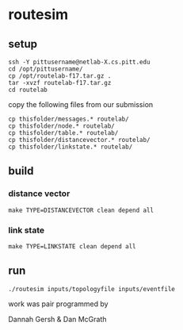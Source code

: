 # routesim

## setup

```
ssh -Y pittusername@netlab-X.cs.pitt.edu
cd /opt/pittusername/
cp /opt/routelab-f17.tar.gz .
tar -xvzf routelab-f17.tar.gz
cd routelab
```

copy the following files from our submission

```
cp thisfolder/messages.* routelab/
cp thisfolder/node.* routelab/
cp thisfolder/table.* routelab/
cp thisfolder/distancevector.* routelab/
cp thisfolder/linkstate.* routelab/
```

## build

### distance vector

```
make TYPE=DISTANCEVECTOR clean depend all
```

### link state

```
make TYPE=LINKSTATE clean depend all
```

## run

```
./routesim inputs/topologyfile inputs/eventfile
```

work was pair programmed by 

Dannah Gersh & Dan McGrath
